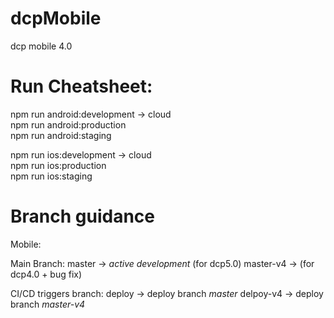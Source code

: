# dcpMobile
dcp mobile 4.0

# Run Cheatsheet:

npm run android:development -> cloud <br />
npm run android:production <br />
npm run android:staging <br />


npm run ios:development -> cloud <br />
npm run ios:production <br />
npm run ios:staging <br />


# Branch guidance
Mobile:

Main Branch:
master -> *active development* (for dcp5.0)
master-v4 -> (for dcp4.0 + bug fix)

CI/CD triggers branch:
deploy -> deploy branch *master*
delpoy-v4 -> deploy branch *master-v4*
